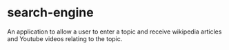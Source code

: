 # search-engine
An application to allow a user to enter a topic and receive wikipedia articles and Youtube videos relating to the topic.
